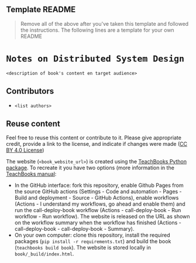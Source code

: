 ## Template README
> Remove all of the above after you've taken this template and followed the instructions. The following lines are a template for your own README

# `Notes on Distributed System Design`

`<description of book's content en target audience>`

## Contributors
- `<list authors>`

## Reuse content
Feel free to reuse this content or contribute to it. Please give appropriate credit, provide a link to the license, and indicate if changes were made ([CC BY 4.0 License](https://creativecommons.org/licenses/by/4.0/))

The website (`<book_website_url>`) is created using the [TeachBooks Python package](https://github.com/TeachBooks/TeachBooks). To recreate it you have two options (more information in the [TeachBooks manual](https://teachbooks.io/manual/):
- In the GitHub interface: fork this repository, enable Github Pages from the source GitHub actions (Settings - Code and automation - Pages - Build and deployment - Source - GitHub Actions), enable workflows (Actions - I understand my workflows, go ahead and enable them) and run the call-deploy-book workflow (Actions - call-deploy-book - Run workflow - Run workflow). The website is released on the URL as shown on the workflow summary when the workflow has finished (Actions - call-deploy-book - call-deploy-book - Summary).
- On your own computer: clone this repository, install the required packages (`pip install -r requirements.txt`) and build the book (`teachbooks build book`). The website is stored locally in `book/_build/index.html`.
